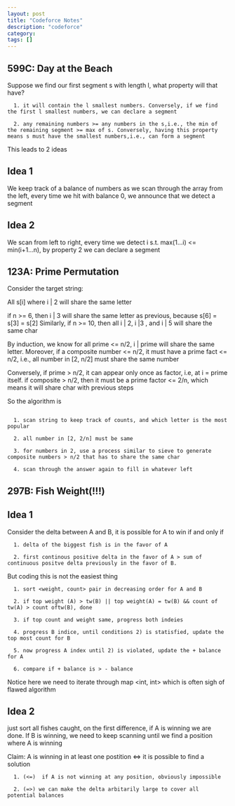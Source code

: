 ```yaml
---
layout: post
title: "Codeforce Notes"
description: "codeforce"
category: 
tags: []
---
```


599C: Day at the Beach
------

Suppose we find our first segment s with length l, what property will that have?

```
  1. it will contain the l smallest numbers. Conversely, if we find the first l smallest numbers, we can declare a segment

  2. any remaining numbers >= any numbers in the s,i.e., the min of the remaining segment >= max of s. Conversely, having this property
means s must have the smallest numbers,i.e., can form a segment

```

This leads to 2 ideas

Idea 1
------

We keep track of a balance of numbers as we scan through the array from the left, every time we hit with balance 0, we announce that we detect a segment


Idea 2
-------
We scan from left to right, every time we detect i s.t. max(1...i) <= min(i+1...n), by property 2 we can declare a segment



123A:  Prime Permutation
-------
Consider the target string: 

All s[i] where i | 2 will share the same letter

if n >= 6, then i | 3 will share the same letter as previous, because s[6] = s[3] = s[2] 
Similarly, if n >= 10, then all i | 2, i |3 , and i | 5 will share the same char

By induction, we know for all prime <= n/2, i | prime will share the same letter. Moreover, if a composite number <= n/2, it must have a
prime fact <= n/2, i.e., all number in [2, n/2] must share the same number

Conversely, if prime > n/2, it can appear only once as factor, i.e, at i = prime itself.
if composite > n/2, then it must be a prime factor <= 2/n, which means it will share char with previous steps


So the algorithm is

```

  1. scan string to keep track of counts, and which letter is the most popular

  2. all number in [2, 2/n] must be same

  3. for numbers in 2, use a process similar to sieve to generate composite numbers > n/2 that has to share the same char

  4. scan through the answer again to fill in whatever left

```

297B: Fish Weight(!!!)
--------

Idea 1
-------
Consider the delta between A and B, it is possible for A to win if and only if

```
  1. delta of the biggest fish is in the favor of A

  2. first continous positive delta in the favor of A > sum of continuous positve delta previously in the favor of B.
```

But coding this is not the easiest thing

```
  1. sort <weight, count> pair in decreasing order for A and B

  2. if top weight (A) > tw(B) || top weight(A) = tw(B) && count of tw(A) > count oftw(B), done

  3. if top count and weight same, progress both indeies 

  4. progress B indice, until conditions 2) is statisfied, update the top most count for B

  5. now progress A index until 2) is violated, update the + balance for A

  6. compare if + balance is > - balance
```

Notice here we need to iterate through map <int, int> which is often sigh of flawed algorithm

Idea 2
---------
just sort all fishes caught, on the first difference, if A is winning we are done. If B is winning, we need to keep scanning until we find a
position where A is winning

Claim:  A is winning in at least one postition <=> it is possible to find a solution

```
  1. (<=)  if A is not winning at any position, obviously impossible 

  2. (=>) we can make the delta arbitarily large to cover all potential balances

```
